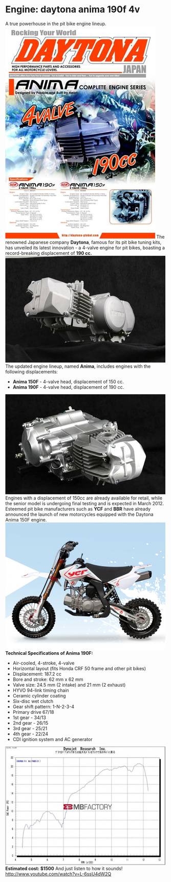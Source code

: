 # Engine: daytona anima 190f 4v

A true powerhouse in the pit bike engine lineup. ![Daytona Anima](../../../static/img/5b7e9d.jpg "Daytona Anima") The renowned Japanese company **Daytona**, famous for its pit bike tuning kits, has unveiled its latest innovation - a 4-valve engine for pit bikes, boasting a record-breaking displacement of **190 cc.** ![Daytona Anima](../../../static/img/0db68a.jpg "Daytona Anima") The updated engine lineup, named **Anima**, includes engines with the following displacements:

- **Anima 150F** - 4-valve head, displacement of 150 cc.
- **Anima 190F** - 4-valve head, displacement of 190 cc.

![Daytona Anima 150F](../../../static/img/488644.jpg "Daytona Anima 150F") Engines with a displacement of 150cc are already available for retail, while the senior model is undergoing final testing and is expected in March 2012. Esteemed pit bike manufacturers such as **YCF** and **BBR** have already announced the launch of new motorcycles equipped with the Daytona Anima 150F engine. ![YCF 150 Factory Pilot 2012](../../../static/img/a8b44b.jpg "YCF 150 Factory Pilot 2012") **Technical Specifications of Anima 190F:**

- Air-cooled, 4-stroke, 4-valve
- Horizontal layout (fits Honda CRF 50 frame and other pit bikes)
- Displacement: 187.2 cc
- Bore and stroke: 62 mm x 62 mm
- Valve size: 24.5 mm (2 intake) and 21 mm (2 exhaust)
- HYVO 94-link timing chain
- Ceramic cylinder coating
- Six-disc wet clutch
- Gear shift pattern: 1-N-2-3-4
- Primary drive 67/18
- 1st gear - 34/13
- 2nd gear - 26/15
- 3rd gear - 25/21
- 4th gear - 22/24
- CDI ignition system and AC generator

![Power Chart](../../../static/img/03e3ad.jpg "Power Chart") **Estimated cost: $1500** And just listen to how it sounds! http://www.youtube.com/watch?v=L-6ssU4dW2Q
